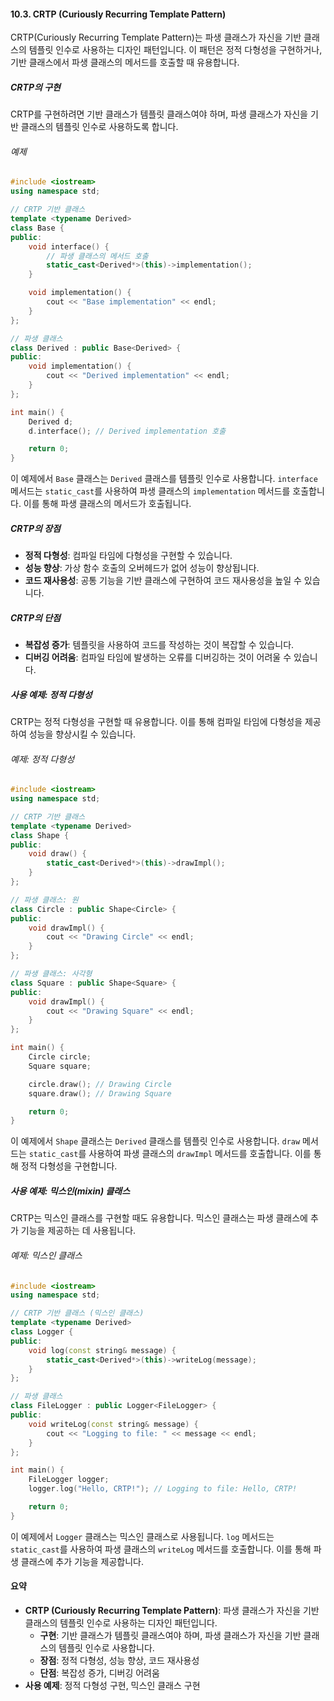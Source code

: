 #### 10.3. CRTP (Curiously Recurring Template Pattern)

CRTP(Curiously Recurring Template Pattern)는 파생 클래스가 자신을 기반 클래스의 템플릿 인수로 사용하는 디자인 패턴입니다. 이 패턴은 정적 다형성을 구현하거나, 기반 클래스에서 파생 클래스의 메서드를 호출할 때 유용합니다.

##### CRTP의 구현

CRTP를 구현하려면 기반 클래스가 템플릿 클래스여야 하며, 파생 클래스가 자신을 기반 클래스의 템플릿 인수로 사용하도록 합니다.

###### 예제

```cpp
#include <iostream>
using namespace std;

// CRTP 기반 클래스
template <typename Derived>
class Base {
public:
    void interface() {
        // 파생 클래스의 메서드 호출
        static_cast<Derived*>(this)->implementation();
    }

    void implementation() {
        cout << "Base implementation" << endl;
    }
};

// 파생 클래스
class Derived : public Base<Derived> {
public:
    void implementation() {
        cout << "Derived implementation" << endl;
    }
};

int main() {
    Derived d;
    d.interface(); // Derived implementation 호출

    return 0;
}
```

이 예제에서 `Base` 클래스는 `Derived` 클래스를 템플릿 인수로 사용합니다. `interface` 메서드는 `static_cast`를 사용하여 파생 클래스의 `implementation` 메서드를 호출합니다. 이를 통해 파생 클래스의 메서드가 호출됩니다.

##### CRTP의 장점

- **정적 다형성**: 컴파일 타임에 다형성을 구현할 수 있습니다.
- **성능 향상**: 가상 함수 호출의 오버헤드가 없어 성능이 향상됩니다.
- **코드 재사용성**: 공통 기능을 기반 클래스에 구현하여 코드 재사용성을 높일 수 있습니다.

##### CRTP의 단점

- **복잡성 증가**: 템플릿을 사용하여 코드를 작성하는 것이 복잡할 수 있습니다.
- **디버깅 어려움**: 컴파일 타임에 발생하는 오류를 디버깅하는 것이 어려울 수 있습니다.

##### 사용 예제: 정적 다형성

CRTP는 정적 다형성을 구현할 때 유용합니다. 이를 통해 컴파일 타임에 다형성을 제공하여 성능을 향상시킬 수 있습니다.

###### 예제: 정적 다형성

```cpp
#include <iostream>
using namespace std;

// CRTP 기반 클래스
template <typename Derived>
class Shape {
public:
    void draw() {
        static_cast<Derived*>(this)->drawImpl();
    }
};

// 파생 클래스: 원
class Circle : public Shape<Circle> {
public:
    void drawImpl() {
        cout << "Drawing Circle" << endl;
    }
};

// 파생 클래스: 사각형
class Square : public Shape<Square> {
public:
    void drawImpl() {
        cout << "Drawing Square" << endl;
    }
};

int main() {
    Circle circle;
    Square square;

    circle.draw(); // Drawing Circle
    square.draw(); // Drawing Square

    return 0;
}
```

이 예제에서 `Shape` 클래스는 `Derived` 클래스를 템플릿 인수로 사용합니다. `draw` 메서드는 `static_cast`를 사용하여 파생 클래스의 `drawImpl` 메서드를 호출합니다. 이를 통해 정적 다형성을 구현합니다.

##### 사용 예제: 믹스인(mixin) 클래스

CRTP는 믹스인 클래스를 구현할 때도 유용합니다. 믹스인 클래스는 파생 클래스에 추가 기능을 제공하는 데 사용됩니다.

###### 예제: 믹스인 클래스

```cpp
#include <iostream>
using namespace std;

// CRTP 기반 클래스 (믹스인 클래스)
template <typename Derived>
class Logger {
public:
    void log(const string& message) {
        static_cast<Derived*>(this)->writeLog(message);
    }
};

// 파생 클래스
class FileLogger : public Logger<FileLogger> {
public:
    void writeLog(const string& message) {
        cout << "Logging to file: " << message << endl;
    }
};

int main() {
    FileLogger logger;
    logger.log("Hello, CRTP!"); // Logging to file: Hello, CRTP!

    return 0;
}
```

이 예제에서 `Logger` 클래스는 믹스인 클래스로 사용됩니다. `log` 메서드는 `static_cast`를 사용하여 파생 클래스의 `writeLog` 메서드를 호출합니다. 이를 통해 파생 클래스에 추가 기능을 제공합니다.

#### 요약

- **CRTP (Curiously Recurring Template Pattern)**: 파생 클래스가 자신을 기반 클래스의 템플릿 인수로 사용하는 디자인 패턴입니다.
  - **구현**: 기반 클래스가 템플릿 클래스여야 하며, 파생 클래스가 자신을 기반 클래스의 템플릿 인수로 사용합니다.
  - **장점**: 정적 다형성, 성능 향상, 코드 재사용성
  - **단점**: 복잡성 증가, 디버깅 어려움
- **사용 예제**: 정적 다형성 구현, 믹스인 클래스 구현
